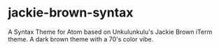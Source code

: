 # jackie-brown-syntax
A Syntax Theme for Atom based on Unkulunkulu's Jackie Brown iTerm theme. A dark brown theme with a 70's color vibe.
